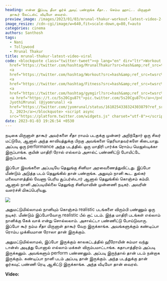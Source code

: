```yaml
---
heading: என்ன இப்படி தீயா ஒர்க் அவுட் பண்றாங்க சீதா.. செம்ம ஹாட்.. மிருனாள்
  தாகூர் லேட்டஸ்ட் வீடியோ வைரல்.
preview_image: /images/2023/01/03/mrunal-thakur-workout-latest-video-2-.jpg
image_resize: /cdn-cgi/image/w=640,fit=scale-down,q=80,f=auto
categories: cinema
authors: Santhosh
tags:
  - Nani
  - Tollywood
  - Mrunal Thakur
title: mrunal-thakur-latest-video-viral
code: <blockquote class="twitter-tweet"><p lang="en" dir="ltr">Workout girl 💪<a
  href="https://twitter.com/hashtag/MrunalThakur?src=hash&amp;ref_src=twsrc%5Etfw">#MrunalThakur</a>
  <a
  href="https://twitter.com/hashtag/Workout?src=hash&amp;ref_src=twsrc%5Etfw">#Workout</a>
  <a
  href="https://twitter.com/hashtag/Fitness?src=hash&amp;ref_src=twsrc%5Etfw">#Fitness</a>
  <a
  href="https://twitter.com/hashtag/gymgirl?src=hash&amp;ref_src=twsrc%5Etfw">#gymgirl</a>
  <a href="https://t.co/5s20Cgu87t">pic.twitter.com/5s20Cgu87t</a></p>&mdash;
  JyothiMrunal (@jyomrunal) <a
  href="https://twitter.com/jyomrunal/status/1610254338324303879?ref_src=twsrc%5Etfw">January
  3, 2023</a></blockquote> <script async
  src="https://platform.twitter.com/widgets.js" charset="utf-8"></script>
date: 2023-01-03 19:26:54 +0530
---
```



நடிகை மிருனாள் தாகூர் அவர்களை சீதா ராமம் படகுக்கு முன்னர் அறிந்தோர் ஒரு சிலர் மட்டுமே, ஆனால் அந்த காவியத்துக்கு பிறகு அவங்களை தெரியாதவர்களே கிடையாது. அப்படி ஒரு performance அந்த படத்தில். ஒரு மாதிரி பார்க்க ரொம்ப மெஜஸ்டிக்கா இருப்பாங்க. குயின் மாதிரி ரோல் எல்லாம் அசால்ட் பண்ணிட்டு போயிட்டே இருப்பாங்க.

இப்போ இவங்களை அப்படியே தெலுங்கு சினிமா அரவைணைத்துவிட்டது. இப்போ மீண்டும் அடுத்த படம் தெலுங்கில் தான் பண்றாங்க. அதுவும் நானி கூட. துல்கர் மலையாளத்தில் வேணா பெரிய சூப்பர்ஸ்டார் ஆனால் தெலுங்கில் கொஞ்சம் கம்மி. ஆனால் நானி அப்படியில்லை தெலுங்கு சினிமாவின் முன்னணி நடிகர். அவரின் வளர்ச்சி மிகப்பெரியது.

![](/images/2023/01/03/mrunal-thakur-workout-latest-video-1-.jpg)

அதுமட்டுமில்லாமல் நானியும் கொஞ்சம் realistic படங்களை விரும்பி பண்ணும் ஒரு நடிகர். மீண்டும் இப்போவோரு realistic பீல் குட் படம். இந்த மாதிரி படங்கள் எல்லாம் நானிக்கு கேக் வாக் என்று சொல்லலாம். அசால்ட்டா பண்ணிட்டு போய்டுவாரு. இப்போ கூர் நம்ம சீதா மிருனாள் தாகூர் வேற இருக்காங்க. அவங்களுக்கும் கண்டிப்பா ரொம்ப முக்கியமான ரோலா தான் இருக்கும்.

அதுமட்டுமில்லாமல், இப்போ இருக்கும் காலகட்டத்தில் ஹீரோயின் சும்மா வந்து டான்ஸ் அடித்து போனால் எல்லாம் மக்கள் விரும்பமாட்டாங்க. கதாபாத்திரம் அப்படி இருக்கனும். அவங்களும் perform பண்ணனும். அப்படி இருந்தால் தான் படம் நன்றாக இருக்கும். கண்டிப்பா நானி படம் அப்படி தான் இருக்கும். அந்த படத்துக்கு தான் ஒர்கவுட் பண்ணி ரெடி ஆகிட்டு இருக்காங்க. அந்த வீடியோ தான் வைரல். 

**V﻿ideo:**